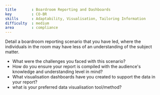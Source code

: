 ```yaml
---
title       : Boardroom Reporting and Dashboards
key         : CO-BR
skills      : Adaptability, Visualisation, Tailoring Information
difficulty  : medium
area        : compliance
---
```


Detail a boardroom reporting scenario that you have led, where the individuals in the room may have less of an understanding of the subject matter.

- What were the challenges you faced with this scenario?
- How do you ensure your report is compiled with the audience's knowledge and understanding level in mind?
- What visualisation dashboards have you created to support the data in your report?
- what is your preferred data visualisation tool/method?
